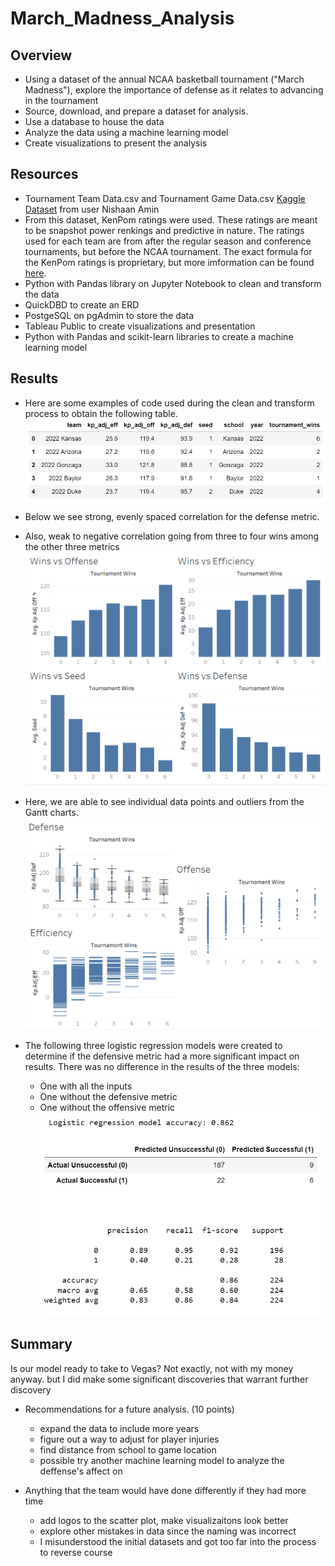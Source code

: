 # March_Madness_Analysis

## Overview
- Using a dataset of the annual NCAA basketball tournament ("March Madness"), explore the importance of defense as it relates to advancing in the tournament
- Source, download, and prepare a dataset for analysis. 
- Use a database to house the data
- Analyze the data using a machine learning model
- Create visualizations to present the analysis

## Resources
- Tournament Team Data.csv and Tournament Game Data.csv [Kaggle Dataset](https://www.kaggle.com/datasets/nishaanamin/march-madness-data?select=Tournament+Game+Data.csv) from user Nishaan Amin
- From this dataset, KenPom ratings were used. These ratings are meant to be snapshot power renkings and predictive in nature. The ratings used for each team are from after the regular season and conference tournaments, but before the NCAA tournament. The exact formula for the KenPom ratings is proprietary, but more imformation can be found [here](https://kenpom.com/blog/ratings-explanation/).
- Python with Pandas library on Jupyter Notebook to clean and transform the data
- QuickDBD to create an ERD
- PostgeSQL on pgAdmin to store the data
- Tableau Public to create visualizations and presentation
- Python with Pandas and scikit-learn libraries to create a machine learning model

## Results
- Here are some examples of code used during the clean and transform process to obtain the following table.
![This is an image](Images/clean_team_dataset.png)

- Below we see strong, evenly spaced correlation for the defense metric.
- Also, weak to negative correlation going from three to four wins among the other three metrics
![This is an image](Images/wins_vs_metrics.png)

- Here, we are able to see individual data points and outliers from the Gantt charts.
![This is an image](Images/gantt_charts.png)

- The following three logistic regression models were created to determine if the defensive metric had a more significant impact on results. 
There was no difference in the results of the three models:
    - One with all the inputs
    - One without the defensive metric
    - One without the offensive metric
![This is an image](Images/machine_learning_output.png)

## Summary

Is our model ready to take to Vegas? Not exactly, not with my money anyway.  but I did make some significant discoveries that warrant further discovery

- Recommendations for a future analysis. (10 points)
    - expand the data to include more years
    - figure out a way to adjust for player injuries
    - find distance from school to game location
    - possible try another machine learning model to analyze the deffense's affect on 

- Anything that the team would have done differently if they had more time
    - add logos to the scatter plot, make visualizaitons look better
    - explore other mistakes in data since the naming was incorrect
    - I misunderstood the initial datasets and got too far into the process to reverse course